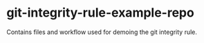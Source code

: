 # git-integrity-rule-example-repo
Contains files and workflow used for demoing the git integrity rule.
